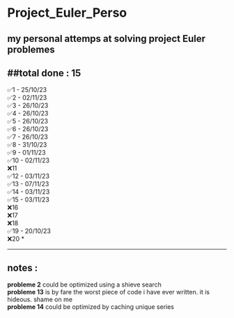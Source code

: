 # Project_Euler_Perso
my personal attemps at solving project Euler problemes
---
##total done : 15
---

✅1 - 25/10/23  
✅2 - 02/11/23  
✅3 - 26/10/23  
✅4 - 26/10/23  
✅5 - 26/10/23  
✅6 - 26/10/23  
✅7 - 26/10/23  
✅8 - 31/10/23  
✅9 - 01/11/23  
✅10 - 02/11/23  
❌11  
✅12 - 03/11/23  
✅13 - 07/11/23  
✅14 - 03/11/23  
✅15 - 03/11/23  
❌16  
❌17  
❌18  
✅19 - 20/10/23  
❌20  *

---
## notes :  
**probleme 2** could be optimized using a shieve search  
**probleme 13** is by fare the worst piece of code i have ever written. it is hideous. shame on me  
**probleme 14** could be optimized by caching unique series  
